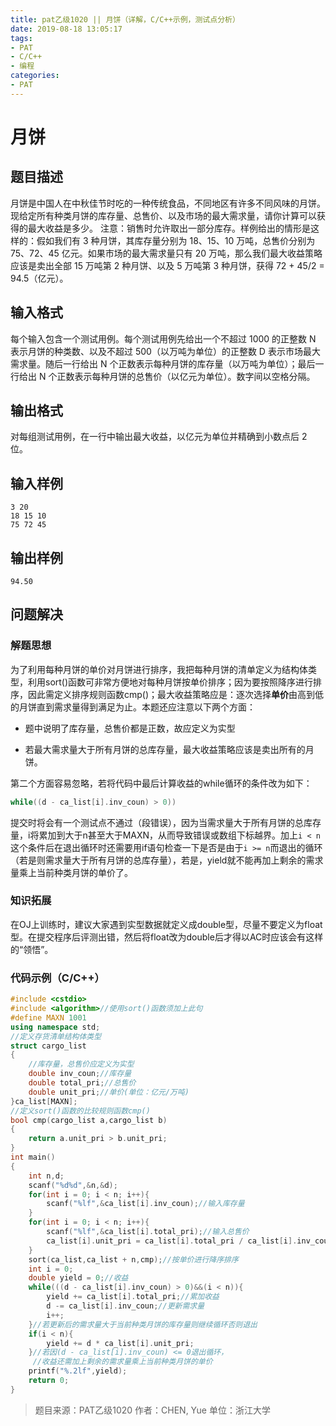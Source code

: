 ```yaml
---
title: pat乙级1020 || 月饼（详解，C/C++示例，测试点分析）
date: 2019-08-18 13:05:17
tags:
- PAT
- C/C++
- 编程
categories:
- PAT
---
```


# **月饼**
## **题目描述**
月饼是中国人在中秋佳节时吃的一种传统食品，不同地区有许多不同风味的月饼。现给定所有种类月饼的库存量、总售价、以及市场的最大需求量，请你计算可以获得的最大收益是多少。
注意：销售时允许取出一部分库存。样例给出的情形是这样的：假如我们有 3 种月饼，其库存量分别为 18、15、10 万吨，总售价分别为 75、72、45 亿元。如果市场的最大需求量只有 20 万吨，那么我们最大收益策略应该是卖出全部 15 万吨第 2 种月饼、以及 5 万吨第 3 种月饼，获得 72 + 45/2 = 94.5（亿元）。
## **输入格式**
每个输入包含一个测试用例。每个测试用例先给出一个不超过 1000 的正整数 N 表示月饼的种类数、以及不超过 500（以万吨为单位）的正整数 D 表示市场最大需求量。随后一行给出 N 个正数表示每种月饼的库存量（以万吨为单位）；最后一行给出 N 个正数表示每种月饼的总售价（以亿元为单位）。数字间以空格分隔。
## **输出格式**
对每组测试用例，在一行中输出最大收益，以亿元为单位并精确到小数点后 2 位。
## **输入样例**
```null
3 20
18 15 10
75 72 45
```
## **输出样例**
```null
94.50
```

## 问题解决
### 解题思想
为了利用每种月饼的单价对月饼进行排序，我把每种月饼的清单定义为结构体类型，利用sort()函数可非常方便地对每种月饼按单价排序；因为要按照降序进行排序，因此需定义排序规则函数cmp()；最大收益策略应是：逐次选择**单价**由高到低的月饼直到需求量得到满足为止。本题还应注意以下两个方面：

* 题中说明了库存量，总售价都是正数，故应定义为实型

* 若最大需求量大于所有月饼的总库存量，最大收益策略应该是卖出所有的月饼。

第二个方面容易忽略，若将代码中最后计算收益的while循环的条件改为如下：

```cpp
while((d - ca_list[i].inv_coun) > 0))
```
提交时将会有一个测试点不通过（段错误），因为当需求量大于所有月饼的总库存量，i将累加到大于n甚至大于MAXN，从而导致错误或数组下标越界。加上`i < n`这个条件后在退出循环时还需要用if语句检查一下是否是由于`i >= n`而退出的循环（若是则需求量大于所有月饼的总库存量），若是，yield就不能再加上剩余的需求量乘上当前种类月饼的单价了。
### 知识拓展
在OJ上训练时，建议大家遇到实型数据就定义成double型，尽量不要定义为float型。在提交程序后评测出错，然后将float改为double后才得以AC时应该会有这样的“领悟”。

### 代码示例（C/C++）

```cpp
#include <cstdio>
#include <algorithm>//使用sort()函数须加上此句
#define MAXN 1001
using namespace std;
//定义存货清单结构体类型
struct cargo_list
{
    //库存量，总售价应定义为实型
    double inv_coun;//库存量
    double total_pri;//总售价
    double unit_pri;//单价(单位：亿元/万吨)
}ca_list[MAXN];
//定义sort()函数的比较规则函数cmp()
bool cmp(cargo_list a,cargo_list b)
{
    return a.unit_pri > b.unit_pri;
}
int main()
{
    int n,d;
    scanf("%d%d",&n,&d);
    for(int i = 0; i < n; i++){
        scanf("%lf",&ca_list[i].inv_coun);//输入库存量
    }
    for(int i = 0; i < n; i++){
        scanf("%lf",&ca_list[i].total_pri);//输入总售价
        ca_list[i].unit_pri = ca_list[i].total_pri / ca_list[i].inv_coun;//计算单价
    }
    sort(ca_list,ca_list + n,cmp);//按单价进行降序排序
    int i = 0;
    double yield = 0;//收益
    while(((d - ca_list[i].inv_coun) > 0)&&(i < n)){
        yield += ca_list[i].total_pri;//累加收益
        d -= ca_list[i].inv_coun;//更新需求量
        i++;
    }//若更新后的需求量大于当前种类月饼的库存量则继续循环否则退出
    if(i < n){
        yield += d * ca_list[i].unit_pri;
    }//若因(d - ca_list[i].inv_coun) <= 0退出循环，
     //收益还需加上剩余的需求量乘上当前种类月饼的单价
    printf("%.2lf",yield);
    return 0;
}
```
>题目来源：PAT乙级1020
>作者：CHEN, Yue
>单位：浙江大学